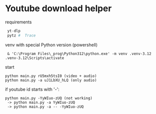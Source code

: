 
# Youtube download helper

requirements

``` python
 yt-dlp
 pytz #  Trace
```

venv with special Python version (powershell)

```console
 & 'C:\Program Files\_prog\Python312\python.exe' -m venv .venv-3.12
.venv-3.12\Scripts\activate
```

start

```console
python main.py rU5mxh5tsI0 (video + audio)
python main.py -a uJ1LbXU_hLQ (only audio)
```

if youtube id starts with '-':

```console
python main.py -YyWIuo-zUQ (not working)
 -> python main.py -a YyWIuo-zUQ
 -> python main.py -a -- -YyWIuo-zUQ
```
